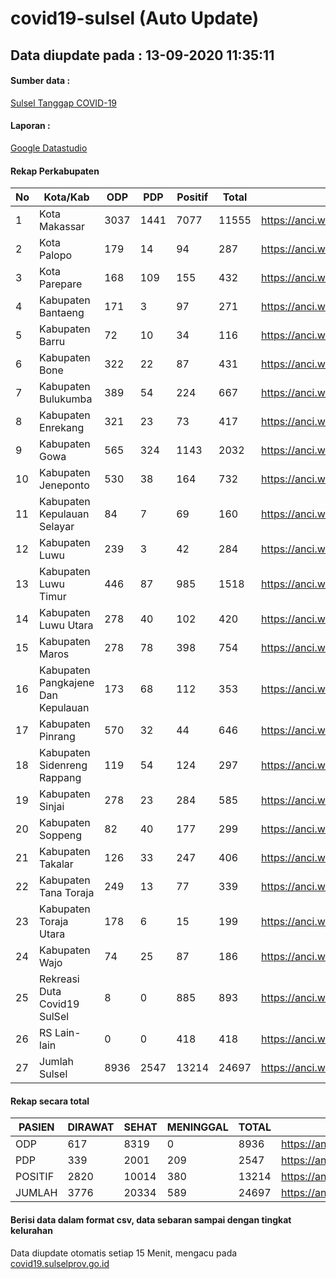
# covid19-sulsel (Auto Update)

## Data diupdate pada : 13-09-2020 11:35:11

#### Sumber data :
[Sulsel Tanggap COVID-19](https://covid19.sulselprov.go.id)

#### Laporan :
[Google Datastudio](https://datastudio.google.com/s/jythWGc1j4w)

#### Rekap Perkabupaten 
|No|Kota/Kab|ODP|PDP|Positif|Total|Link|
| --- | --- | --- | --- | --- | --- | --- |
|1|Kota Makassar|3037|1441|7077|11555|https://anci.web.id/cor/kota_makassar|
|2|Kota Palopo|179|14|94|287|https://anci.web.id/cor/kota_palopo|
|3|Kota Parepare|168|109|155|432|https://anci.web.id/cor/kota_parepare|
|4|Kabupaten Bantaeng|171|3|97|271|https://anci.web.id/cor/kabupaten_bantaeng|
|5|Kabupaten Barru|72|10|34|116|https://anci.web.id/cor/kabupaten_barru|
|6|Kabupaten Bone|322|22|87|431|https://anci.web.id/cor/kabupaten_bone|
|7|Kabupaten Bulukumba|389|54|224|667|https://anci.web.id/cor/kabupaten_bulukumba|
|8|Kabupaten Enrekang|321|23|73|417|https://anci.web.id/cor/kabupaten_enrekang|
|9|Kabupaten Gowa|565|324|1143|2032|https://anci.web.id/cor/kabupaten_gowa|
|10|Kabupaten Jeneponto|530|38|164|732|https://anci.web.id/cor/kabupaten_jeneponto|
|11|Kabupaten Kepulauan Selayar|84|7|69|160|https://anci.web.id/cor/kabupaten_kepulauan_selayar|
|12|Kabupaten Luwu|239|3|42|284|https://anci.web.id/cor/kabupaten_luwu|
|13|Kabupaten Luwu Timur|446|87|985|1518|https://anci.web.id/cor/kabupaten_luwu_timur|
|14|Kabupaten Luwu Utara|278|40|102|420|https://anci.web.id/cor/kabupaten_luwu_utara|
|15|Kabupaten Maros|278|78|398|754|https://anci.web.id/cor/kabupaten_maros|
|16|Kabupaten Pangkajene Dan Kepulauan|173|68|112|353|https://anci.web.id/cor/kabupaten_pangkajene_dan_kepulauan|
|17|Kabupaten Pinrang|570|32|44|646|https://anci.web.id/cor/kabupaten_pinrang|
|18|Kabupaten Sidenreng Rappang|119|54|124|297|https://anci.web.id/cor/kabupaten_sidenreng_rappang|
|19|Kabupaten Sinjai|278|23|284|585|https://anci.web.id/cor/kabupaten_sinjai|
|20|Kabupaten Soppeng|82|40|177|299|https://anci.web.id/cor/kabupaten_soppeng|
|21|Kabupaten Takalar|126|33|247|406|https://anci.web.id/cor/kabupaten_takalar|
|22|Kabupaten Tana Toraja|249|13|77|339|https://anci.web.id/cor/kabupaten_tana_toraja|
|23|Kabupaten Toraja Utara|178|6|15|199|https://anci.web.id/cor/kabupaten_toraja_utara|
|24|Kabupaten Wajo|74|25|87|186|https://anci.web.id/cor/kabupaten_wajo|
|25|Rekreasi Duta Covid19 SulSel|8|0|885|893|https://anci.web.id/cor/rekreasi_duta_covid19_sulsel|
|26|RS Lain-lain|0|0|418|418|https://anci.web.id/cor/rs_lain-lain|
|27|Jumlah Sulsel|8936|2547|13214|24697|https://anci.web.id/cor/jumlah_sulsel|

#### Rekap secara total

| PASIEN | DIRAWAT | SEHAT | MENINGGAL | TOTAL | LINK |
| ---- | -------- | ---- | ---- |  ---- | ---- |
| ODP | 617 | 8319 | 0 | 8936 | https://anci.web.id/cor/odp_detail.html |
| PDP | 339 | 2001 | 209 | 2547 | https://anci.web.id/cor/pdp_detail.html |
| POSITIF | 2820 | 10014 | 380 | 13214 | https://anci.web.id/cor/positif_detail.html |
| JUMLAH | 3776 | 20334 | 589 | 24697 | https://anci.web.id/cor/jumlah_sulsel/ |

 
#### Berisi data dalam format csv, data sebaran sampai dengan tingkat kelurahan

Data diupdate otomatis setiap 15 Menit, mengacu pada [covid19.sulselprov.go.id](https://covid19.sulselprov.go.id)

